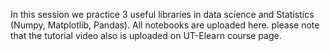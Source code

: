 In this session we practice 3 useful libraries in data science and Statistics (Numpy, Matplotlib, Pandas).
All notebooks are uploaded here. please note that the tutorial video also is uploaded on UT-Elearn course page.
